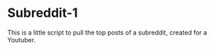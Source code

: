 # Subreddit-1

This is a little script to pull the top posts of a subreddit, created for a Youtuber.

